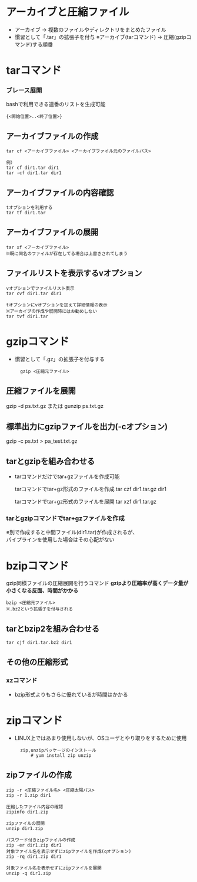# アーカイブと圧縮ファイル
- アーカイブ → 複数のファイルやディレクトリをまとめたファイル
- 慣習として「.tar」の拡張子を付与
※アーカイブ(tarコマンド) → 圧縮(gzipコマンド)する順番

# tarコマンド

### ブレース展開
bashで利用できる連番のリストを生成可能

    {<開始位置>..<終了位置>}

## アーカイブファイルの作成
    tar cf <アーカイブファイル> <アーカイブファイル元のファイルパス>
    
    例）
    tar cf dir1.tar dir1
    tar -cf dir1.tar dir1

## アーカイブファイルの内容確認
    tオプションを利用する
    tar tf dir1.tar

## アーカイブファイルの展開

    tar xf <アーカイブファイル>
    ※既に同名のファイルが存在してる場合は上書きされてしまう

## ファイルリストを表示するvオプション

    vオプションでファイルリスト表示
    tar cvf dir1.tar dir1
    
    tオプションにvオプションを加えて詳細情報の表示
    ※アーカイブの作成や展開時にはお勧めしない
    tar tvf dir1.tar

# gzipコマンド
- 慣習として「.gz」の拡張子を付与する

        gzip <圧縮元ファイル>

## 圧縮ファイルを展開
gzip -d ps.txt.gz または
gunzip ps.txt.gz

## 標準出力にgzipファイルを出力(-cオプション)
gzip -c ps.txt > pa_test.txt.gz

## tarとgzipを組み合わせる
- tarコマンドだけでtar+gzファイルを作成可能

    tarコマンドでtar+gz形式のファイルを作成
    tar czf dir1.tar.gz dir1
    
    tarコマンドでtar+gz形式のファイルを展開
    tar xzf dir1.tar.gz

### tarとgzipコマンドでtar+gzファイルを作成

※別で作成すると中間ファイル(dir1.tar)が作成されるが、  
パイプラインを使用した場合はその心配がない


# bzipコマンド
gzip同様ファイルの圧縮展開を行うコマンド
**gzipより圧縮率が高くデータ量が小さくなる反面、時間がかかる**
    
    bzip <圧縮元ファイル>
    ※.bz2という拡張子を付与される

## tarとbzip2を組み合わせる
    tar cjf dir1.tar.bz2 dir1

## その他の圧縮形式
### xzコマンド
- bzip形式よりもさらに優れているが時間はかかる

# zipコマンド
- LINUX上ではあまり使用しないが、OSユーザとやり取りをするために使用

        zip,unzipパッケージのインストール
            # yum install zip unzip

## zipファイルの作成
    zip -r <圧縮ファイル名> <圧縮太陽パス>
    zip -r 1.zip dir1
    
    圧縮したファイル内容の確認
    zipinfo dir1.zip
    
    zipファイルの展開
    unzip dir1.zip

    パスワード付きzipファイルの作成
    zip -er dir1.zip dir1
    対象ファイル名を表示せずにzipファイルを作成(qオプション)
    zip -rq dir1.zip dir1
    
    対象ファイル名を表示せずにzipファイルを展開
    unzip -q dir1.zip
